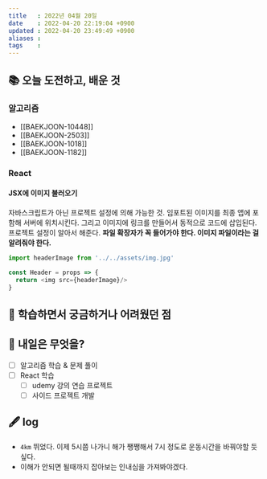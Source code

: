 ```yaml
---
title   : 2022년 04월 20일 
date    : 2022-04-20 22:19:04 +0900
updated : 2022-04-20 23:49:49 +0900
aliases : 
tags    : 
---
```

## 📚 오늘 도전하고, 배운 것
### 알고리즘
- [[BAEKJOON-10448]]
- [[BAEKJOON-2503]]
- [[BAEKJOON-1018]]
- [[BAEKJOON-1182]]

### React

#### JSX에 이미지 불러오기
자바스크립트가 아닌 프로젝트 설정에 의해 가능한 것. 
임포트된 이미지를 최종 앱에 포함해 서버에 위치시킨다. 그리고 이미지에 링크를 만들어서 동적으로 코드에 삽입된다. 프로젝트 설정이 알아서 해준다.
**파일 확장자가 꼭 들어가야 한다. 이미지 파일이라는 걸 알려줘야 한다.**

```js
import headerImage from '../../assets/img.jpg'

const Header = props => {
  return <img src={headerImage}/>
}
```

## 🤔 학습하면서 궁금하거나 어려웠던 점 

## 🌅 내일은 무엇을?
- [ ] 알고리즘 학습 & 문제 풀이
- [ ] React 학습
	- [ ] udemy 강의 연습 프로젝트
	- [ ] 사이드 프로젝트 개발

## 🖋 log
- `4km` 뛰었다. 이제 5시쯤 나가니 해가 쨍쨍해서 7시 정도로 운동시간을 바꿔야할 듯 싶다.
- 이해가 안되면 될때까지 잡아보는 인내심을 가져봐야겠다.
